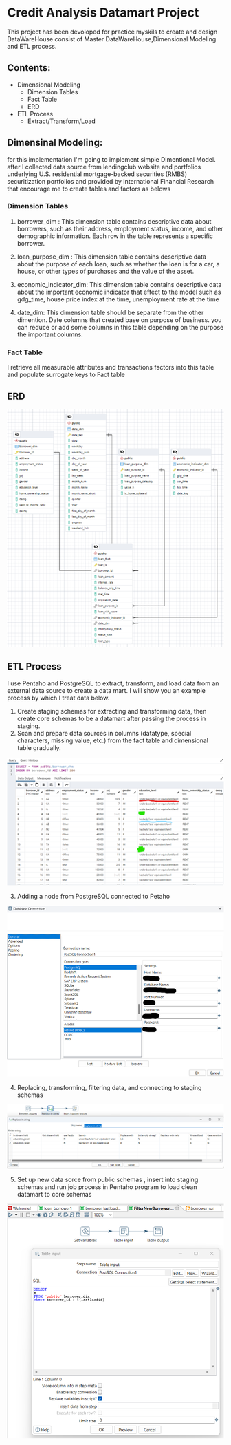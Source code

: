 # Credit Analysis Datamart Project
This project has been devoloped for practice myskils to create and design DataWareHouse consist of Master DataWareHouse,Dimensional Modeling and ETL process.
## Contents:
- Dimensional Modeling
    - Dimension Tables
    - Fact Table
    - ERD
- ETL Process
    - Extract/Transform/Load
## Dimensinal Modeling:
for this implementation I'm going to implement simple Dimentional Model. after I collected data source from lendingclub website and portfolios underlying U.S. residential mortgage-backed securities (RMBS) securitization portfolios and provided by International Financial Research that encourage me to create tables and factors as belows
### Dimension Tables
  1. borrower_dim : This dimension table contains descriptive data about borrowers, such as their address, employment status, income, and other demographic information. Each row in the table represents a specific borrower.
  
  2. loan_purpose_dim : This dimension table contains descriptive data about the purpose of each loan, such as whether the loan is for a car, a house, or other types of purchases and the value of the asset.
  
  3. economic_indicator_dim: This dimension table contains descriptive data about the important economic indicator that effect to the model such as gdg_time, house price index at the time, unemployment rate at the time
  
  4. date_dim: This dimension table should be separate from the other dimention. Date columns that created base on purpose of business. you can reduce or add some columns in this table depending on the purpose the important columns.
### Fact Table
  I retrieve all measurable attributes and transactions factors into this table and populate surrogate keys to Fact table

## ERD

![](https://github.com/Rawinkk/Credit-Analysis-Datamart-Project/blob/main/images/Screenshot_20230221_033743.png)

## ETL Process
I use Pentaho and PostgreSQL to extract, transform, and load data from an external data source to create a data mart. I will show you an example process by which I treat data below.
1. Create staging schemas for extracting and transforming data, then create core schemas to be a datamart after passing the process in staging.
2. Scan and prepare data sources in columns (datatype, special characters, missing value, etc.) from the fact table and dimensional table gradually.

![](https://github.com/Rawinkk/Credit-Analysis-Datamart-Project/blob/main/images/missing_value_long_str.png)

3. Adding a node from PostgreSQL connected to Petaho

![](https://github.com/Rawinkk/Credit-Analysis-Datamart-Project/blob/main/images/node.png)

4. Replacing, transforming, filtering data, and connecting to staging schemas

![](https://github.com/Rawinkk/Credit-Analysis-Datamart-Project/blob/main/images/pantaho_edit1.png)

5. Set up new data sorce from public schemas , insert into staging schemas and run job process in Pentaho program to load clean datamart to core schemas

![](https://github.com/Rawinkk/Credit-Analysis-Datamart-Project/blob/main/images/pentaho_edit2.png)
 
